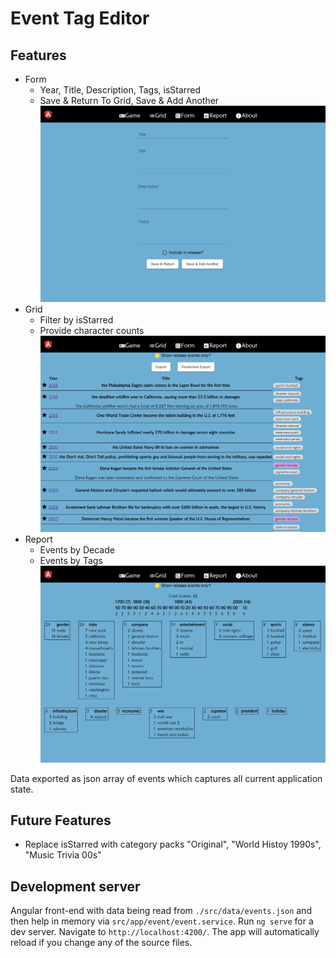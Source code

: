 # Event Tag Editor

## Features
- Form
  - Year, Title, Description, Tags, isStarred
  - Save & Return To Grid, Save & Add Another
![Event Form](/docs/form.png)
- Grid
  - Filter by isStarred
  - Provide character counts
![Event Form](/docs/grid.png)
- Report
  - Events by Decade
  - Events by Tags
![Event Form](/docs/report.png)

Data exported as json array of events which captures all current application state.


## Future Features
- Replace isStarred with category packs "Original", "World Histoy 1990s", "Music Trivia 00s"

## Development server

Angular front-end with data being read from `./src/data/events.json` and then help in memory via `src/app/event/event.service`.
Run `ng serve` for a dev server. Navigate to `http://localhost:4200/`. The app will automatically reload if you change any of the source files.
